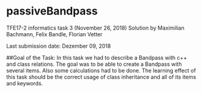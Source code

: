 # passiveBandpass
TFE17-2 informatics task 3 (November 26, 2018)
Solution by Maximilian Bachmann, Felix Bandle, Florian Vetter

Last submission date: Dezember 09, 2018

##Goal of the Task:
In this task we had to describe a Bandpass with c++ and class relations. The goal was to be able to create a Bandpass with several items.
Also some calculations had to be done.
The learning effect of this task should be the correct usage of class inheritance and all of its items and keywords.
